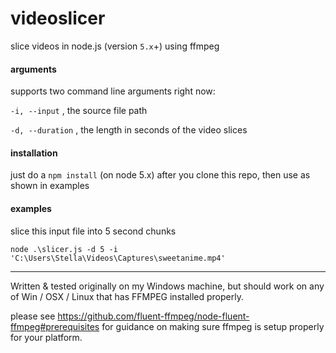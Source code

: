 # videoslicer
slice videos in node.js (version `5.x`+) using ffmpeg

#### arguments
supports two command line arguments right now:

`-i, --input` , the source file path

`-d, --duration` , the length in seconds of the video slices

#### installation
just do a `npm install` (on node 5.x) after you clone this repo, then use as shown in examples

#### examples
slice this input file into 5 second chunks

`node .\slicer.js -d 5 -i 'C:\Users\Stella\Videos\Captures\sweetanime.mp4'`

-------------------------------

Written & tested originally on my Windows machine, but should work on any of Win / OSX / Linux that has FFMPEG installed properly.

please see https://github.com/fluent-ffmpeg/node-fluent-ffmpeg#prerequisites for guidance on making sure ffmpeg is setup properly for your platform.  
